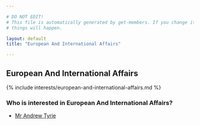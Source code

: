 ```yaml
---

# DO NOT EDIT!
# This file is automatically generated by get-members. If you change it, bad
# things will happen.

layout: default
title: "European And International Affairs"

---
```


## European And International Affairs

{% include interests/european-and-international-affairs.md %}

### Who is interested in European And International Affairs?


* [Mr Andrew Tyrie](/members/mr-andrew-tyrie.html)
